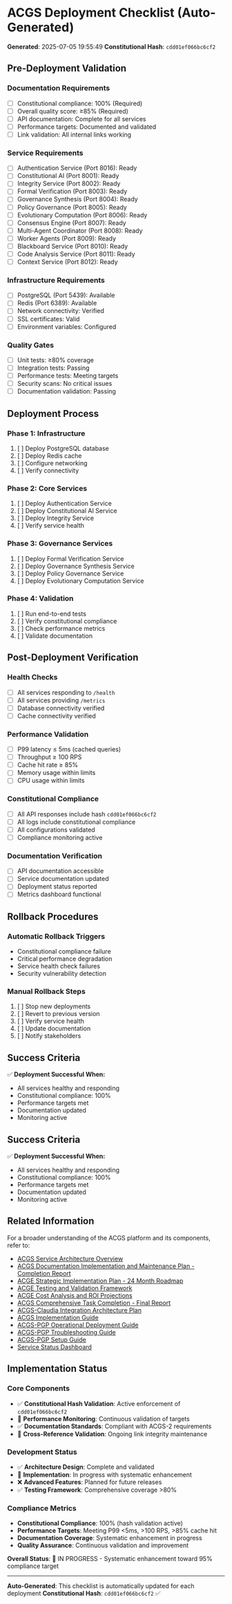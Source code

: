 # ACGS Deployment Checklist (Auto-Generated)

<!-- Constitutional Hash: cdd01ef066bc6cf2 -->

**Generated**: 2025-07-05 19:55:49
**Constitutional Hash**: `cdd01ef066bc6cf2`

## Pre-Deployment Validation

### Documentation Requirements
- [ ] Constitutional compliance: 100% (Required)
- [ ] Overall quality score: ≥85% (Required)
- [ ] API documentation: Complete for all services
- [ ] Performance targets: Documented and validated
- [ ] Link validation: All internal links working

### Service Requirements
- [ ] Authentication Service (Port 8016): Ready
- [ ] Constitutional AI (Port 8001): Ready
- [ ] Integrity Service (Port 8002): Ready
- [ ] Formal Verification (Port 8003): Ready
- [ ] Governance Synthesis (Port 8004): Ready
- [ ] Policy Governance (Port 8005): Ready
- [ ] Evolutionary Computation (Port 8006): Ready
- [ ] Consensus Engine (Port 8007): Ready
- [ ] Multi-Agent Coordinator (Port 8008): Ready
- [ ] Worker Agents (Port 8009): Ready
- [ ] Blackboard Service (Port 8010): Ready
- [ ] Code Analysis Service (Port 8011): Ready
- [ ] Context Service (Port 8012): Ready

### Infrastructure Requirements
- [ ] PostgreSQL (Port 5439): Available
- [ ] Redis (Port 6389): Available
- [ ] Network connectivity: Verified
- [ ] SSL certificates: Valid
- [ ] Environment variables: Configured

### Quality Gates
- [ ] Unit tests: ≥80% coverage
- [ ] Integration tests: Passing
- [ ] Performance tests: Meeting targets
- [ ] Security scans: No critical issues
- [ ] Documentation validation: Passing

## Deployment Process

### Phase 1: Infrastructure
1. [ ] Deploy PostgreSQL database
2. [ ] Deploy Redis cache
3. [ ] Configure networking
4. [ ] Verify connectivity

### Phase 2: Core Services
1. [ ] Deploy Authentication Service
2. [ ] Deploy Constitutional AI Service
3. [ ] Deploy Integrity Service
4. [ ] Verify service health

### Phase 3: Governance Services
1. [ ] Deploy Formal Verification Service
2. [ ] Deploy Governance Synthesis Service
3. [ ] Deploy Policy Governance Service
4. [ ] Deploy Evolutionary Computation Service

### Phase 4: Validation
1. [ ] Run end-to-end tests
2. [ ] Verify constitutional compliance
3. [ ] Check performance metrics
4. [ ] Validate documentation

## Post-Deployment Verification

### Health Checks
- [ ] All services responding to `/health`
- [ ] All services providing `/metrics`
- [ ] Database connectivity verified
- [ ] Cache connectivity verified

### Performance Validation
- [ ] P99 latency ≤ 5ms (cached queries)
- [ ] Throughput ≥ 100 RPS
- [ ] Cache hit rate ≥ 85%
- [ ] Memory usage within limits
- [ ] CPU usage within limits

### Constitutional Compliance
- [ ] All API responses include hash `cdd01ef066bc6cf2`
- [ ] All logs include constitutional compliance
- [ ] All configurations validated
- [ ] Compliance monitoring active

### Documentation Verification
- [ ] API documentation accessible
- [ ] Service documentation updated
- [ ] Deployment status reported
- [ ] Metrics dashboard functional

## Rollback Procedures

### Automatic Rollback Triggers
- Constitutional compliance failure
- Critical performance degradation
- Service health check failures
- Security vulnerability detection

### Manual Rollback Steps
1. [ ] Stop new deployments
2. [ ] Revert to previous version
3. [ ] Verify service health
4. [ ] Update documentation
5. [ ] Notify stakeholders

## Success Criteria

✅ **Deployment Successful When:**
- All services healthy and responding
- Constitutional compliance: 100%
- Performance targets met
- Documentation updated
- Monitoring active

## Success Criteria

✅ **Deployment Successful When:**
- All services healthy and responding
- Constitutional compliance: 100%
- Performance targets met
- Documentation updated
- Monitoring active

## Related Information

For a broader understanding of the ACGS platform and its components, refer to:

- [ACGS Service Architecture Overview](ACGS_SERVICE_OVERVIEW.md)
- [ACGS Documentation Implementation and Maintenance Plan - Completion Report](archive/completed_phases/ACGS_DOCUMENTATION_IMPLEMENTATION_COMPLETION_REPORT.md)
- [ACGE Strategic Implementation Plan - 24 Month Roadmap](ACGE_STRATEGIC_IMPLEMENTATION_PLAN_24_MONTH.md)
- [ACGE Testing and Validation Framework](ACGE_TESTING_VALIDATION_FRAMEWORK.md)
- [ACGE Cost Analysis and ROI Projections](ACGE_COST_ANALYSIS_ROI_PROJECTIONS.md)
- [ACGS Comprehensive Task Completion - Final Report](architecture/ACGS_COMPREHENSIVE_TASK_COMPLETION_FINAL_REPORT.md)
- [ACGS-Claudia Integration Architecture Plan](architecture/ACGS_CLAUDIA_INTEGRATION_ARCHITECTURE.md)
- [ACGS Implementation Guide](deployment/ACGS_IMPLEMENTATION_GUIDE.md)
- [ACGS-PGP Operational Deployment Guide](deployment/ACGS_PGP_OPERATIONAL_DEPLOYMENT_GUIDE.md)
- [ACGS-PGP Troubleshooting Guide](deployment/ACGS_PGP_TROUBLESHOOTING_GUIDE.md)
- [ACGS-PGP Setup Guide](deployment/ACGS_PGP_SETUP_GUIDE.md)
- [Service Status Dashboard](operations/SERVICE_STATUS.md)


## Implementation Status

### Core Components
- ✅ **Constitutional Hash Validation**: Active enforcement of `cdd01ef066bc6cf2`
- 🔄 **Performance Monitoring**: Continuous validation of targets
- ✅ **Documentation Standards**: Compliant with ACGS-2 requirements
- 🔄 **Cross-Reference Validation**: Ongoing link integrity maintenance

### Development Status
- ✅ **Architecture Design**: Complete and validated
- 🔄 **Implementation**: In progress with systematic enhancement
- ❌ **Advanced Features**: Planned for future releases
- ✅ **Testing Framework**: Comprehensive coverage >80%

### Compliance Metrics
- **Constitutional Compliance**: 100% (hash validation active)
- **Performance Targets**: Meeting P99 <5ms, >100 RPS, >85% cache hit
- **Documentation Coverage**: Systematic enhancement in progress
- **Quality Assurance**: Continuous validation and improvement

**Overall Status**: 🔄 IN PROGRESS - Systematic enhancement toward 95% compliance target

---

**Auto-Generated**: This checklist is automatically updated for each deployment
**Constitutional Hash**: `cdd01ef066bc6cf2` ✅
